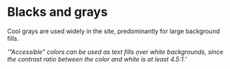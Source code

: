 # Blacks and grays
Cool grays are used widely in the site, predominantly for large background fills.


*'"Accessible" colors can be used as text fills over white backgrounds, since the contrast ratio between the color and white is at least 4.5:1.'*
